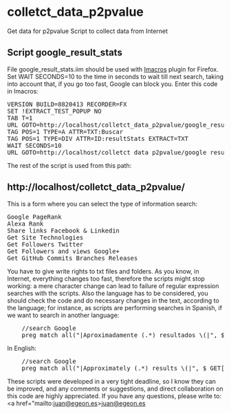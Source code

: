 # colletct_data_p2pvalue
Get data for p2pvalue
Script to collect data from Internet
<h2>Script google_result_stats</h2>
File google_result_stats.iim should be used with <a href="https://addons.mozilla.org/es/firefox/addon/imacros-for-firefox/">Imacros</a> plugin for Firefox.
Set WAIT SECONDS=10 to the time in seconds to wait till next search, taking into account that, if you go too fast, Google can block you.
Enter this code in Imacros:
<pre>
VERSION BUILD=8820413 RECORDER=FX
SET !EXTRACT_TEST_POPUP NO
TAB T=1
URL GOTO=http://localhost/colletct_data_p2pvalue/google_result_stats
TAG POS=1 TYPE=A ATTR=TXT:Buscar
TAG POS=1 TYPE=DIV ATTR=ID:resultStats EXTRACT=TXT
WAIT SECONDS=10
URL GOTO=http://localhost/colletct_data_p2pvalue/google_result_stats/get_google_searchs.php?n=&r={{!EXTRACT}}
</pre>
The rest of the script is used from this path:
<h2>http://localhost/colletct_data_p2pvalue/</h2>
This is a form where you can select the type of information search:
<pre>
Google PageRank
Alexa Rank
Share links Facebook & Linkedin
Get Site Technologies
Get Followers Twitter
Get Followers and views Google+
Get GitHub Commits Branches Releases
</pre>
You have to give write rights to txt files and folders.
As you know, in Internet, everything changes too fast, therefore the scripts might stop working: a mere character change can lead to failure of regular expression searches with the scripts.
Also the language has to be considered, you should check the code and do necessary changes in the text, according to the language; for instance, as scripts are performing searches in Spanish, if we want to search in another language:
<pre>
	//search Google 
	preg_match_all("|Aproximadamente (.*) resultados \(|", $_GET['r'], $t);
</pre>
In English:
<pre>
	//search Google 
	preg_match_all("|Approximately (.*) results \(|", $_GET['r'], $t);
</pre>

These scripts were developed in a very tight deadline, so I know they can be improved, and any comments or suggestions, and direct collaboration on this code are highly appreciated.
If you have any questions, please write to: <a href="mailto:juan@egeon.es>juan@egeon.es</a>


